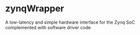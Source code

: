 # zynqWrapper
A low-latency and simple hardware interface for the Zynq SoC complemented with software driver code
